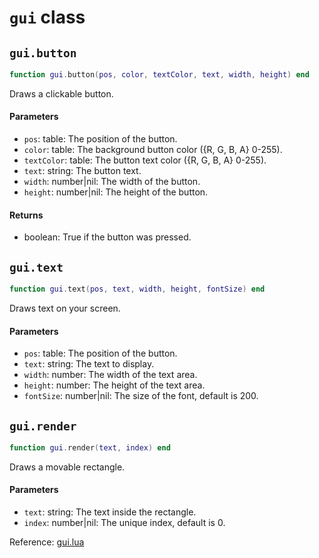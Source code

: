 # `gui` class



## `gui.button`
```lua
function gui.button(pos, color, textColor, text, width, height) end
```
Draws a clickable button.

#### Parameters
- `pos`: table: The position of the button.
- `color`: table: The background button color ({R, G, B, A} 0-255).
- `textColor`: table: The button text color ({R, G, B, A} 0-255).
- `text`: string: The button text.
- `width`: number|nil: The width of the button.
- `height`: number|nil: The height of the button.
#### Returns
- boolean: True if the button was pressed.

## `gui.text`
```lua
function gui.text(pos, text, width, height, fontSize) end
```
Draws text on your screen.

#### Parameters
- `pos`: table: The position of the button.
- `text`: string: The text to display.
- `width`: number: The width of the text area.
- `height`: number: The height of the text area.
- `fontSize`: number|nil: The size of the font, default is 200.

## `gui.render`
```lua
function gui.render(text, index) end
```
Draws a movable rectangle.

#### Parameters
- `text`: string: The text inside the rectangle.
- `index`: number|nil: The unique index, default is 0.

Reference: [gui.lua](https://github.com/flarialmc/scripting-wiki/tree/main/autocomplete/gui/gui.lua)